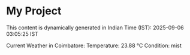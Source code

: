# My Project

This content is dynamically generated in Indian Time (IST): 2025-09-06 03:05:25 IST


Current Weather in Coimbatore:
Temperature: 23.88 °C
Condition: mist
